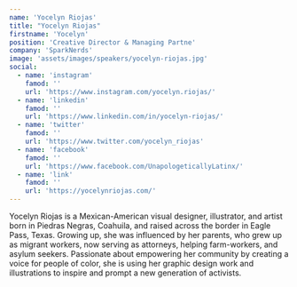 ```yaml
---
name: 'Yocelyn Riojas'
title: "Yocelyn Riojas"
firstname: 'Yocelyn'
position: 'Creative Director & Managing Partne'
company: 'SparkNerds'
image: 'assets/images/speakers/yocelyn-riojas.jpg'
social:
  - name: 'instagram'
    famod: ''
    url: 'https://www.instagram.com/yocelyn.riojas/'
  - name: 'linkedin'
    famod: ''
    url: 'https://www.linkedin.com/in/yocelyn-riojas/'
  - name: 'twitter'
    famod: ''
    url: 'https://www.twitter.com/yocelyn_riojas'
  - name: 'facebook'
    famod: ''
    url: 'https://www.facebook.com/UnapologeticallyLatinx/'
  - name: 'link'
    famod: ''
    url: 'https://yocelynriojas.com/'
---
```


Yocelyn Riojas is a Mexican-American visual designer, illustrator, and artist born in Piedras Negras, Coahuila, and raised across the border in Eagle Pass, Texas. Growing up, she was influenced by her parents, who grew up as migrant workers, now serving as attorneys, helping farm-workers, and asylum seekers. Passionate about empowering her community by creating a voice for people of color, she is using her graphic design work and illustrations to inspire and prompt a new generation of activists.
